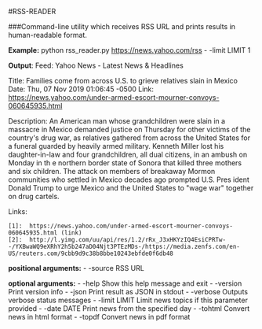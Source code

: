 #RSS-READER

###Command-line utility which receives RSS URL and prints results in human-readable format.

**Example:** 
python rss_reader.py https://news.yahoo.com/rss - -limit LIMIT 1

**Output**:
Feed:  Yahoo News - Latest News & Headlines

Title:  Families come from across U.S. to grieve relatives slain in Mexico
Date:  Thu, 07 Nov 2019 01:06:45 -0500
Link:  https://news.yahoo.com/under-armed-escort-mourner-convoys-060645935.html

Description:  An American man whose grandchildren were slain in a massacre in Mexico demanded justice on Thursday for other victims of the country's drug war, as relatives gathered from
across the United States for a funeral guarded by heavily armed military.  Kenneth Miller lost his daughter-in-law and four grandchildren, all dual citizens, in an ambush on Monday in th
e northern border state of Sonora that killed three mothers and six children.  The attack on members of breakaway Mormon communities who  settled in Mexico decades ago prompted U.S. Pres
ident Donald Trump to urge Mexico and the United States to "wage war" together on drug cartels.

Links:
```
[1]:  https://news.yahoo.com/under-armed-escort-mourner-convoys-060645935.html (link)
[2]:  http://l.yimg.com/uu/api/res/1.2/rRx_J3xHKYzIQ4EsiCPRTw--/YXBwaWQ9eXRhY2h5b247aD04Njt3PTEzMDs-/https://media.zenfs.com/en-US/reuters.com/9cbb9d9c38b8bbe10243ebfde0f6db48
```

**positional arguments:**
	- -source RSS URL

**optional arguments:**
	- -help 	Show this help message and exit
	- -version 	 Print version info
	- -json 	 Print result as JSON in stdout
	- -verbose 	 Outputs verbose status messages
	- -limit LIMIT	  Limit news topics if this parameter provided
	- -date DATE	Print news from the specified day
	- -tohtml	Convert news in html format
	- -topdf	Convert news in pdf format

